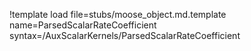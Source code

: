 !template load file=stubs/moose_object.md.template name=ParsedScalarRateCoefficient syntax=/AuxScalarKernels/ParsedScalarRateCoefficient